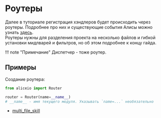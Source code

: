 # Роутеры

Далее в туториале регистрация хэндлеров будет происходить через роутеры.
Подробнее про них и существующие события Алисы можно узнать [здесь](../aliceio/dispatcher/router.md). \
Роутеры нужны для разделения проекта на несколько файлов и гибкой установки мидлварей и фильтров, но об этом подробнее к концу гайда.

!!! note "Примечание"
    Диспетчер - тоже роутер.

## Примеры

Создание роутера:
```python
from aliceio import Router

router = Router(name=__name__)
# __name__ - имя текущего модуля. Указывать `name=...` необязательно
```

* [multi_file_skill](https://github.com/K1rL3s/aliceio/tree/master/examples/multi_file_skill)
